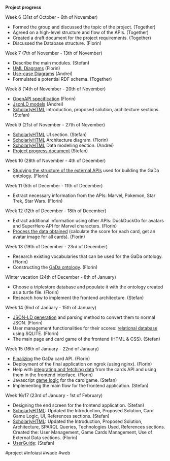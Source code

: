
**Project progress**

Week 6 (31st of October - 6th of November)
 - Formed the group and discussed the topic of the project. (Together)
 - Agreed on a high-level structure and flow of the APIs. (Together)
 - Created a draft document for the project requirements. (Together)
 - Discussed the Database structure. (Florin)

  
Week 7 (7th of November - 13th of November)
 - Describe the main modules. (Stefan)
 - [UML Diagrams](https://github.com/harbuzariualexandruflorin/GaDa-Game-on-Web-of-Data/tree/main/Documentation/Software%20Architecture/Class%20Diagram) (Florin)
 - [Use-case Diagrams](https://github.com/harbuzariualexandruflorin/GaDa-Game-on-Web-of-Data/tree/main/Documentation/Software%20Architecture/Use%20Case%20Diagram) (Andrei)
 - Formulated a potential RDF schema. (Together)

  
Week 8 (14th of November - 20th of November)
 - [OpenAPI specification](https://github.com/harbuzariualexandruflorin/GaDa-Game-on-Web-of-Data/tree/main/Documentation/Open%20API) (Florin)
 - [JsonLD models](https://github.com/harbuzariualexandruflorin/GaDa-Game-on-Web-of-Data/tree/main/Documentation/JSON%20Models) (Andrei)
 - [ScholarlyHTML](https://github.com/harbuzariualexandruflorin/GaDa-Game-on-Web-of-Data/tree/main/Documentation/Scholarly%20HTML) introduction, proposed solution, architecture sections. (Stefan)

  
Week 9 (21st of November - 27th of November)
 - [ScholarlyHTML](https://github.com/harbuzariualexandruflorin/GaDa-Game-on-Web-of-Data/tree/main/Documentation/Scholarly%20HTML) UI section. (Stefan)
 - [ScholarlyHTML](https://github.com/harbuzariualexandruflorin/GaDa-Game-on-Web-of-Data/blob/main/Documentation/Software%20Architecture/architecture/architecture.jpg) Architecture diagram. (Florin)
 - [ScholarlyHTML](https://github.com/harbuzariualexandruflorin/GaDa-Game-on-Web-of-Data/tree/main/Documentation/Scholarly%20HTML) Data modelling section. (Andrei)
 - [Project progress document](https://github.com/harbuzariualexandruflorin/GaDa-Game-on-Web-of-Data/blob/main/Documentation/gada_project_progress.md) (Stefan)


Week 10 (28th of November - 4th of December)
- [Studying the structure of the external APIs](https://github.com/harbuzariualexandruflorin/GaDa-Game-on-Web-of-Data/tree/main/Documentation/External%20APIs/Sample%20Calls) used for building the GaDa ontology. (Florin)


Week 11 (5th of December - 11th of December)
- Extract necessary information from the APIs: Marvel, Pokemon, Star Trek, Star Wars. (Florin)


Week 12 (12th of December - 18th of December)
- Extract additional information using other APIs: DuckDuckGo for avatars and SuperHero API for Marvel characters. (Florin)
- [Process the data obtained](https://github.com/harbuzariualexandruflorin/GaDa-Game-on-Web-of-Data/tree/main/Documentation/External%20APIs/Processed%20JSONs) (calculate the score for each card, get an avatar image for all cards). (Florin)


Week 13 (19th of December - 23rd of December)
- Research existing vocabularies that can be used for the GaDa ontology. (Florin)
- Constructing the [GaDa ontology](https://github.com/harbuzariualexandruflorin/GaDa-Game-on-Web-of-Data/blob/main/Documentation/Ontology/Full%20Ontology/gada_ontology.ttl). (Florin)


Winter vacation (24th of December - 8th of January)
- Choose a triplestore database and populate it with the ontology created as a turtle file. (Florin)
- Research how to implement the frontend architecture. (Stefan)


Week 14 (9nd of January - 15th of January)
- [JSON-LD generation](https://github.com/harbuzariualexandruflorin/GaDa-Game-on-Web-of-Data/tree/main/Documentation/JSON%20Models) and parsing method to convert them to normal JSON. (Florin)
- User management functionalities for their scores: [relational database](https://github.com/harbuzariualexandruflorin/GaDa-Game-on-Web-of-Data/blob/main/Documentation/Software%20Architecture/Relational%20Database%20Schema/db_schema.png) using SQLITE. (Florin)
- The main page and card game of the frontend (HTML & CSS). (Stefan)


Week 15 (16th of January - 22nd of January)
- [Finalizing](https://github.com/harbuzariualexandruflorin/GaDa-Game-on-Web-of-Data/tree/main/Documentation/Open%20API) the GaDa card API. (Florin)
- Deployment of the final application on ngrok (using nginx). (Florin)
- Help with [integrating and fetching data](https://github.com/harbuzariualexandruflorin/GaDa-Game-on-Web-of-Data/blob/main/Implementation/Frontend/gameJS/cards.js) from the cards API and using them in the frontend interface. (Florin)
- Javascript [game logic](https://github.com/harbuzariualexandruflorin/GaDa-Game-on-Web-of-Data/blob/main/Implementation/Frontend/gameJS/game.js) for the card game. (Stefan)
- Implementing the main flow for the frontend application. (Stefan)


Week 16/17 (23rd of January - 1st of February)
- Designing the end screen for the frontend application. (Stefan)
- [ScholarlyHTML](https://github.com/harbuzariualexandruflorin/GaDa-Game-on-Web-of-Data/tree/main/Documentation/Scholarly%20HTML): Updated the Introduction, Proposed Solution, Card Game Logic, UI, References sections. (Stefan)
- [ScholarlyHTML](https://github.com/harbuzariualexandruflorin/GaDa-Game-on-Web-of-Data/tree/main/Documentation/Scholarly%20HTML): Updated the Introduction, Proposed Solution, Architecture, SPARQL Queries, Technologies Used, References sections. Created the: User Management, Game Cards Management, Use of External Data sections. (Florin)
- [UserGuide](https://github.com/harbuzariualexandruflorin/GaDa-Game-on-Web-of-Data/tree/main/Documentation/User%20Guide%20HTML): (Stefan)


#project #infoiasi #wade #web
